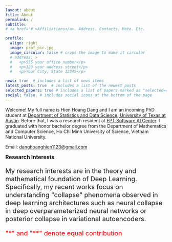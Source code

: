 ```yaml
---
layout: about
title: About
permalink: /
subtitle: 
# <a href='#'>Affiliations</a>. Address. Contacts. Moto. Etc.

profile:
  align: right
  image: prof_pic.jpg
  image_circular: false # crops the image to make it circular
  # address: >
  #   <p>555 your office number</p>
  #   <p>123 your address street</p>
  #   <p>Your City, State 12345</p>

news: true  # includes a list of news items
latest_posts: true  # includes a list of the newest posts
selected_papers: true # includes a list of papers marked as "selected={true}"
social: false  # includes social icons at the bottom of the page
---
```


Welcome! My full name is Hien Hoang Dang and I am an incoming PhD student at [Department of Statistics and Data Science, University of Texas at Austin](https://stat.utexas.edu/). Before that, I was a research resident at [FPT Software AI Center](https://fpt-aicenter.com/). I graduated with honor bachelor degree from the Department of Mathematics and Computer Science, Ho Chi Minh University of Science, Vietnam National University. 

Email: danghoanghien1123@gmail.com

<big> **Research Interests** <big>

My research interests are in the theory and mathematical foundation of Deep Learning. Specifically, my recent works focus on understanding "collapse" phenomena observed in deep learning architectures such as neural collapse in deep overparameterized neural networks or posterior collapse in variational autoencoders.  

<span style="color:red">"*" and "**" denote equal contribution </span>

<!-- Write your biography here. Tell the world about yourself. Link to your favorite [subreddit](http://reddit.com). You can put a picture in, too. The code is already in, just name your picture `prof_pic.jpg` and put it in the `img/` folder.

Put your address / P.O. box / other info right below your picture. You can also disable any of these elements by editing `profile` property of the YAML header of your `_pages/about.md`. Edit `_bibliography/papers.bib` and Jekyll will render your [publications page](/al-folio/publications/) automatically.

Link to your social media connections, too. This theme is set up to use [Font Awesome icons](http://fortawesome.github.io/Font-Awesome/) and [Academicons](https://jpswalsh.github.io/academicons/), like the ones below. Add your Facebook, Twitter, LinkedIn, Google Scholar, or just disable all of them. -->
